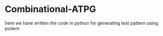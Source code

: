 # Combinational-ATPG
here we have written the code in python for generating test pattern using podem
